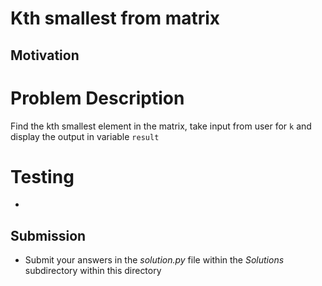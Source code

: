 # Kth smallest from matrix
## Motivation


# Problem Description
 Find the kth smallest element in the matrix, take input from user for  `k` and display the output in variable `result`
# Testing
* 

## Submission
* Submit your answers in the *solution.py* file within the *Solutions* subdirectory within this directory